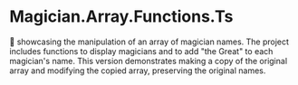 # Magician.Array.Functions.Ts
🎩 showcasing the manipulation of an array of magician names. The project includes functions to display magicians and to add "the Great" to each magician's name. This version demonstrates making a copy of the original array and modifying the copied array, preserving the original names.
